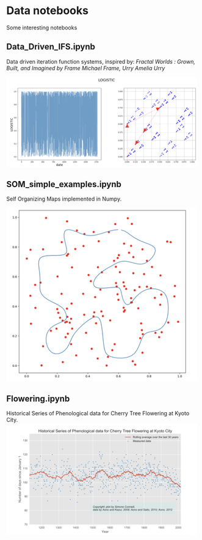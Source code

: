 # Data notebooks
Some interesting notebooks

## Data_Driven_IFS.ipynb
Data driven iteration function systems, inspired by:
_Fractal Worlds : Grown, Built, and Imagined by Frame Michael Frame, Urry Amelia Urry_

<img src="/images/data_driven_ifs.png" width="500"/>


## SOM_simple_examples.ipynb
Self Organizing Maps implemented in Numpy.

<img src="/images/som_loop.png" width="500"/>


## Flowering.ipynb
Historical Series of Phenological data for Cherry Tree Flowering at Kyoto City.
<img src="/images/kyoto_cherry_flowering.png" width="500"/>


